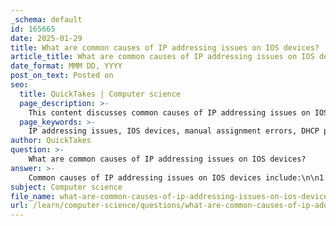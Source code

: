 ```yaml
---
_schema: default
id: 165665
date: 2025-01-29
title: What are common causes of IP addressing issues on IOS devices?
article_title: What are common causes of IP addressing issues on IOS devices?
date_format: MMM DD, YYYY
post_on_text: Posted on
seo:
  title: QuickTakes | Computer science
  page_description: >-
    This content discusses common causes of IP addressing issues on IOS devices, including manual assignment errors, DHCP-related problems, misconfigured interfaces, IP address conflicts, and subnetting issues, along with troubleshooting steps.
  page_keywords: >-
    IP addressing issues, IOS devices, manual assignment errors, DHCP problems, misconfigured interfaces, IP address conflicts, subnetting issues, network troubleshooting, show ip interface
author: QuickTakes
question: >-
    What are common causes of IP addressing issues on IOS devices?
answer: >-
    Common causes of IP addressing issues on IOS devices include:\n\n1. **Manual Assignment Errors**: When network administrators manually assign IP addresses to devices, mistakes can occur. This may involve assigning the same IP address to multiple devices, using an incorrect subnet mask, or failing to configure the default gateway properly. Such errors can lead to communication issues within the network.\n\n2. **DHCP-Related Problems**: Issues can arise when devices rely on DHCP (Dynamic Host Configuration Protocol) for IP address assignment. This may include DHCP server misconfigurations, such as incorrect IP address pools or lease times, or network connectivity issues that prevent devices from reaching the DHCP server.\n\n3. **Misconfigured Interfaces**: An interface may be incorrectly configured, leading to IP addressing issues. This can include settings such as incorrect encapsulation types or VLAN assignments that do not match the intended network design.\n\n4. **IP Address Conflicts**: If two devices are assigned the same IP address, it can cause conflicts that disrupt network communication. This can happen due to manual assignment errors or DHCP server misconfigurations.\n\n5. **Subnetting Issues**: Incorrect subnetting can lead to devices being unable to communicate with each other. For example, if devices are on different subnets without proper routing, they will not be able to reach each other.\n\nTo troubleshoot these issues, network administrators can use commands such as `show ip interface` or `show ip interface brief` to verify the assigned IP addresses and interface statuses. This helps in identifying and resolving any discrepancies in the IP addressing configuration.
subject: Computer science
file_name: what-are-common-causes-of-ip-addressing-issues-on-ios-devices.md
url: /learn/computer-science/questions/what-are-common-causes-of-ip-addressing-issues-on-ios-devices
---
```


&nbsp;